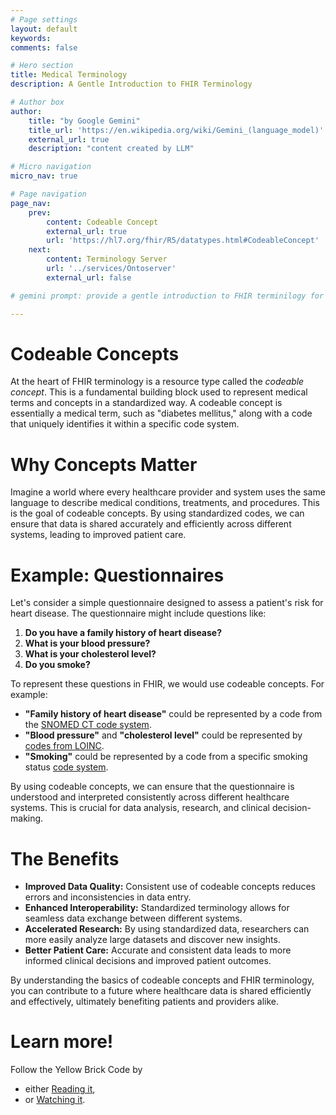 ```yaml
---
# Page settings
layout: default
keywords:
comments: false

# Hero section
title: Medical Terminology
description: A Gentle Introduction to FHIR Terminology

# Author box
author:
    title: "by Google Gemini"
    title_url: 'https://en.wikipedia.org/wiki/Gemini_(language_model)'
    external_url: true
    description: "content created by LLM"

# Micro navigation
micro_nav: true

# Page navigation
page_nav:
    prev:
        content: Codeable Concept
        external_url: true
        url: 'https://hl7.org/fhir/R5/datatypes.html#CodeableConcept'
    next:
        content: Terminology Server
        url: '../services/Ontoserver'
        external_url: false

# gemini prompt: provide a gentle introduction to FHIR terminilogy for medically trained staff. Begin with the idea of a codeable concept. Use questionnaires as a use case.

---
```


# Codeable Concepts

At the heart of FHIR terminology is a resource type called the *codeable concept*. This is a fundamental building block used to represent medical terms and concepts in a standardized way. A codeable concept is essentially a medical term, such as "diabetes mellitus," along with a code that uniquely identifies it within a specific code system.

# Why Concepts Matter

Imagine a world where every healthcare provider and system uses the same language to describe medical conditions, treatments, and procedures. This is the goal of codeable concepts. By using standardized codes, we can ensure that data is shared accurately and efficiently across different systems, leading to improved patient care.

# Example: Questionnaires

Let's consider a simple questionnaire designed to assess a patient's risk for heart disease. The questionnaire might include questions like:

1. **Do you have a family history of heart disease?**
2. **What is your blood pressure?**
3. **What is your cholesterol level?**
4. **Do you smoke?**

To represent these questions in FHIR, we would use codeable concepts. For example:

* **"Family history of heart disease"** could be represented by a code from the [SNOMED CT code system](https://en.wikipedia.org/wiki/SNOMED_CT).
* **"Blood pressure"** and **"cholesterol level"** could be represented by [codes from LOINC](https://en.wikipedia.org/wiki/LOINC).
* **"Smoking"** could be represented by a code from a specific smoking status [code system](https://www.hl7.org/fhir/codesystem.html).

By using codeable concepts, we can ensure that the questionnaire is understood and interpreted consistently across different healthcare systems. This is crucial for data analysis, research, and clinical decision-making.

# The Benefits

* **Improved Data Quality:** Consistent use of codeable concepts reduces errors and inconsistencies in data entry.
* **Enhanced Interoperability:** Standardized terminology allows for seamless data exchange between different systems.
* **Accelerated Research:** By using standardized data, researchers can more easily analyze large datasets and discover new insights.
* **Better Patient Care:** Accurate and consistent data leads to more informed clinical decisions and improved patient outcomes.

By understanding the basics of codeable concepts and FHIR terminology, you can contribute to a future where healthcare data is shared efficiently and effectively, ultimately benefiting patients and providers alike.

# Learn more!

Follow the Yellow Brick Code by 

* either [Reading it](https://www.devdays.com/wp-content/uploads/2023/08/230606_DionMcMurtrie_Yellow-Brick-Code.pdf),
* or [Watching it](https://youtu.be/40Lvv2t8OxU?si=m20daFNMDSD7TBab).

 
